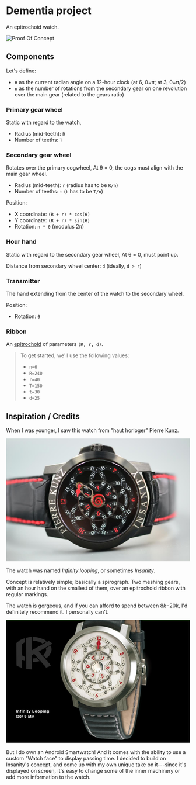 # Dementia project
An epitrochoid watch.

![Proof Of Concept](http://bacconnier.fr/dementia/components/poc.svg)

## Components
Let's define:

* `θ` as the current radian angle on a 12-hour clock (at 6, θ=π; at 3, θ=π/2)
* `n` as the number of rotations from the secondary gear on one revolution over the main gear (related to the gears ratio)

### Primary gear wheel
Static with regard to the watch,

* Radius (mid-teeth): `R`
* Number of teeths: `T`

### Secondary gear wheel
Rotates over the primary cogwheel,
At θ = 0, the cogs must align with the main gear wheel.

* Radius (mid-teeth): `r` (radius has to be `R/n`)
* Number of teeths: `t` (`t` has to be `T/n`)

Position:

* X coordinate: `(R + r) * cos(θ)`
* Y coordinate: `(R + r) * sin(θ)`
* Rotation: `n * θ` (modulus 2π)

### Hour hand
Static with regard to the secondary gear wheel,
At θ = 0, must point up.

Distance from secondary wheel center: `d` (ideally, `d > r`)

### Transmitter
The hand extending from the center of the watch to the secondary wheel.

Position:

* Rotation: `θ`

### Ribbon
An [epitrochoid](https://en.wikipedia.org/wiki/Epitrochoid) of parameters `(R, r, d)`.

> To get started, we'll use the following values:
> 
> * `n=6`
> * `R=240`
> * `r=40`
> * `T=150`
> * `t=30`
> * `d=25`

## Inspiration / Credits
When I was younger, I saw this watch from "haut horloger" Pierre Kunz.

![Insanity by Pierre Kunz](images/insanity.jpg)

The watch was named *Infinity looping*, or sometimes *Insanity*. 

Concept is relatively simple; basically a spirograph. Two meshing gears, with an hour hand on the smallest of them, over an epitrochoid ribbon with regular markings.

The watch is gorgeous, and if you can afford to spend between $8k-$20k, I'd definitely recommend it. I personally can't.

![Infinity looping by Pierre Kunz](images/infinity_looping.jpg)

But I do own an Android Smartwatch!
And it comes with the ability to use a custom "Watch face" to display passing time. I decided to build on Insanity's concept, and come up with my own unique take on it---since it's displayed on screen, it's easy to change some of the inner machinery or add more information to the watch.
